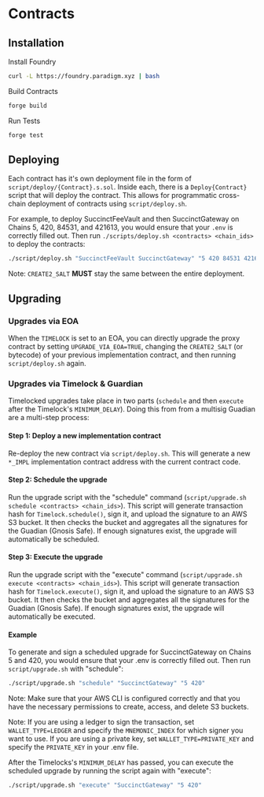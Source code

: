 # Contracts

## Installation

Install Foundry

```sh
curl -L https://foundry.paradigm.xyz | bash
```

Build Contracts

```sh
forge build
```

Run Tests

```sh
forge test
```

## Deploying

Each contract has it's own deployment file in the form of `script/deploy/{Contract}.s.sol`. Inside each, there is a `Deploy{Contract}` script that will deploy the contract. This allows for programmatic cross-chain deployment of contracts using `script/deploy.sh`.

For example, to deploy SuccinctFeeVault and then SuccinctGateway on Chains 5, 420, 84531, and 421613, you would ensure that your `.env` is correctly filled out. Then run `./scripts/deploy.sh <contracts> <chain_ids>` to deploy the contracts:

```sh
./script/deploy.sh "SuccinctFeeVault SuccinctGateway" "5 420 84531 421613"
```

Note: `CREATE2_SALT` **MUST** stay the same between the entire deployment.

## Upgrading

### Upgrades via EOA

When the `TIMELOCK` is set to an EOA, you can directly upgrade the proxy contract by setting `UPGRADE_VIA_EOA=TRUE`, changing the `CREATE2_SALT` (or bytecode) of your previous implementation contract, and then running `script/deploy.sh` again.

### Upgrades via Timelock & Guardian

Timelocked upgrades take place in two parts (`schedule` and then `execute` after the Timelock's `MINIMUM_DELAY`). Doing this from from a multisig Guadian are a multi-step process:

#### Step 1: Deploy a new implementation contract

Re-deploy the new contract via `script/deploy.sh`. This will generate a new `*_IMPL` implementation contract address with the current contract code. 

#### Step 2: Schedule the upgrade

Run the upgrade script with the "schedule" command (`script/upgrade.sh schedule <contracts> <chain_ids>`). This script will generate transaction hash for `Timelock.schedule()`, sign it, and upload the signature to an AWS S3 bucket. It then checks the bucket and aggregates all the signatures for the Guadian (Gnosis Safe). If enough signatures exist, the upgrade will automatically be scheduled.

#### Step 3: Execute the upgrade

Run the upgrade script with the "execute" command (`script/upgrade.sh execute <contracts> <chain_ids>`). This script will generate transaction hash for `Timelock.execute()`, sign it, and upload the signature to an AWS S3 bucket. It then checks the bucket and aggregates all the signatures for the Guadian (Gnosis Safe). If enough signatures exist, the upgrade will automatically be executed.

#### Example

To generate and sign a scheduled upgrade for SuccinctGateway on Chains 5 and 420, you would ensure that your .env is correctly filled out. Then run `script/upgrade.sh` with "schedule":

```sh
./script/upgrade.sh "schedule" "SuccinctGateway" "5 420"
```

Note: Make sure that your AWS CLI is configured correctly and that you have the necessary permissions to create, access, and delete S3 buckets.

Note: If you are using a ledger to sign the transaction, set `WALLET_TYPE=LEDGER` and specify the `MNEMONIC_INDEX` for which signer you want to use. If you are using a private key, set `WALLET_TYPE=PRIVATE_KEY` and specify the `PRIVATE_KEY` in your .env file.

After the Timelocks's `MINIMUM_DELAY` has passed, you can execute the scheduled upgrade by running the script again with "execute":

```sh
./script/upgrade.sh "execute" "SuccinctGateway" "5 420"
```
